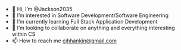 - 👋 Hi, I’m @Jackson2035
- 👀 I’m interested in Software Development/Software Engineering
- 🌱 I’m currently learning Full Stack Application Development
- 💞️ I’m looking to collaborate on anything and everything interesting within CS
- 📫 How to reach me cjhhankin@gmail.com

<!---
Jackson2035/Jackson2035 is a ✨ special ✨ repository because its `README.md` (this file) appears on your GitHub profile.
You can click the Preview link to take a look at your changes.
--->
